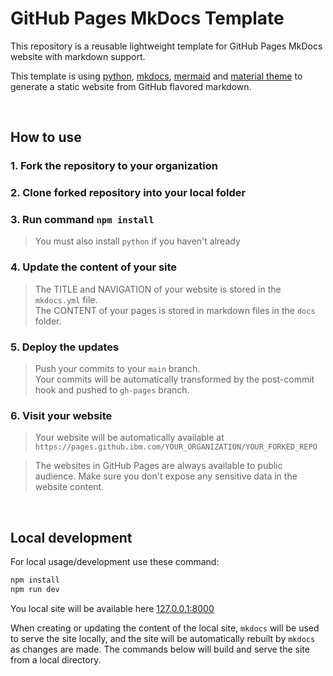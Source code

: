 # GitHub Pages MkDocs Template

This repository is a reusable lightweight template for GitHub Pages MkDocs website with markdown support.

This template is using [python](https://www.python.org/downloads/), [mkdocs](https://www.mkdocs.org/user-guide/installation/), [mermaid](https://mermaid.js.org/) and [material theme](https://github.com/squidfunk/mkdocs-material) to generate a static website from GitHub flavored markdown.

</br>

## How to use

### 1. Fork the repository to your organization

### 2. Clone forked repository into your local folder

### 3. Run command `npm install`

> You must also install `python` if you haven't already

### 4. Update the content of your site

> The TITLE and NAVIGATION of your website is stored in the `mkdocs.yml` file.</br>
> The CONTENT of your pages is stored in markdown files in the `docs` folder.

### 5. Deploy the updates

> Push your commits to your `main` branch.</br>
> Your commits will be automatically transformed by the post-commit hook and pushed to `gh-pages` branch.

### 6. Visit your website

> Your website will be automatically available at `https://pages.github.ibm.com/YOUR_ORGANIZATION/YOUR_FORKED_REPO`

> The websites in GitHub Pages are always available to public audience. Make sure you don't expose any sensitive data in the website content.

</br>

## Local development

For local usage/development use these command:

```bash
npm install
npm run dev
```

You local site will be available here [127.0.0.1:8000](127.0.0.1:8000)

When creating or updating the content of the local site, `mkdocs` will be used to serve the site locally, and the site will be automatically rebuilt by `mkdocs` as changes are made. The commands below will build and serve the site from a local directory.
